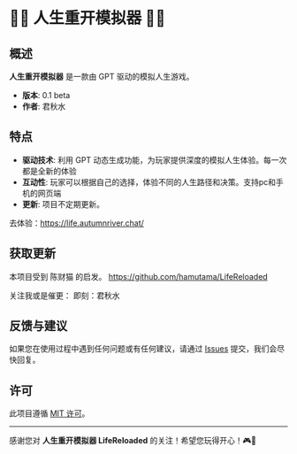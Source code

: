 # 🌊🌊 人生重开模拟器 🌊🌊

## 概述

**人生重开模拟器** 是一款由 GPT 驱动的模拟人生游戏。

- **版本**: 0.1 beta
- **作者**: 君秋水

## 特点

- **驱动技术**: 利用 GPT 动态生成功能，为玩家提供深度的模拟人生体验。每一次都是全新的体验
- **互动性**: 玩家可以根据自己的选择，体验不同的人生路径和决策。支持pc和手机的网页端
- **更新**: 项目不定期更新。


去体验：https://life.autumnriver.chat/

## 获取更新

本项目受到 陈财猫 的启发。 https://github.com/hamutama/LifeReloaded

关注我或是催更： 即刻：君秋水

## 反馈与建议

如果您在使用过程中遇到任何问题或有任何建议，请通过 [Issues](github.com/your-repo/issues) 提交，我们会尽快回复。

## 许可

此项目遵循 [MIT 许可](LICENSE)。

---

感谢您对 **人生重开模拟器 LifeReloaded** 的关注！希望您玩得开心！🎮🌟